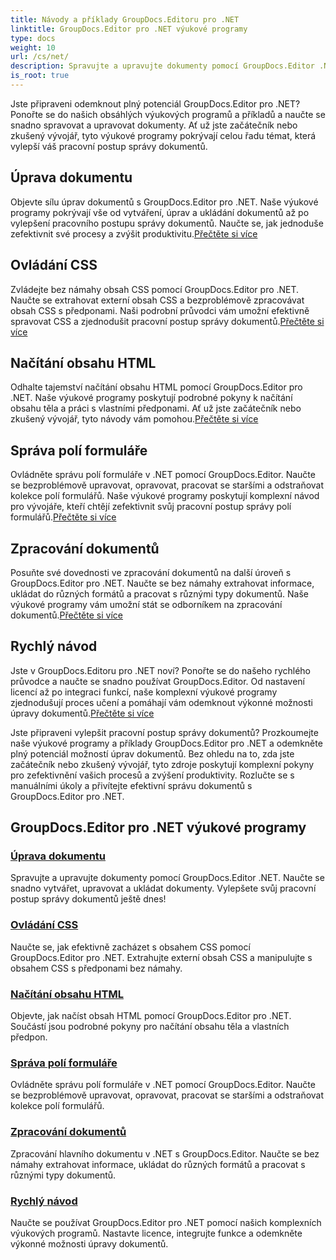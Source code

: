 ```yaml
---
title: Návody a příklady GroupDocs.Editoru pro .NET
linktitle: GroupDocs.Editor pro .NET výukové programy
type: docs
weight: 10
url: /cs/net/
description: Spravujte a upravujte dokumenty pomocí GroupDocs.Editor .NET. Naučte se zpracování dokumentů, úpravy dokumentů, načítání obsahu HTML, správu polí formulářů a další!
is_root: true
---
```


Jste připraveni odemknout plný potenciál GroupDocs.Editor pro .NET? Ponořte se do našich obsáhlých výukových programů a příkladů a naučte se snadno spravovat a upravovat dokumenty. Ať už jste začátečník nebo zkušený vývojář, tyto výukové programy pokrývají celou řadu témat, která vylepší váš pracovní postup správy dokumentů.

## Úprava dokumentu

 Objevte sílu úprav dokumentů s GroupDocs.Editor pro .NET. Naše výukové programy pokrývají vše od vytváření, úprav a ukládání dokumentů až po vylepšení pracovního postupu správy dokumentů. Naučte se, jak jednoduše zefektivnit své procesy a zvýšit produktivitu.[Přečtěte si více](./document-editing/)

## Ovládání CSS

 Zvládejte bez námahy obsah CSS pomocí GroupDocs.Editor pro .NET. Naučte se extrahovat externí obsah CSS a bezproblémově zpracovávat obsah CSS s předponami. Naši podrobní průvodci vám umožní efektivně spravovat CSS a zjednodušit pracovní postup správy dokumentů.[Přečtěte si více](./css-handling/)

## Načítání obsahu HTML

Odhalte tajemství načítání obsahu HTML pomocí GroupDocs.Editor pro .NET. Naše výukové programy poskytují podrobné pokyny k načítání obsahu těla a práci s vlastními předponami. Ať už jste začátečník nebo zkušený vývojář, tyto návody vám pomohou.[Přečtěte si více](./html-content-retrieval/)

## Správa polí formuláře

 Ovládněte správu polí formuláře v .NET pomocí GroupDocs.Editor. Naučte se bezproblémově upravovat, opravovat, pracovat se staršími a odstraňovat kolekce polí formulářů. Naše výukové programy poskytují komplexní návod pro vývojáře, kteří chtějí zefektivnit svůj pracovní postup správy polí formulářů.[Přečtěte si více](./form-field-management/)

## Zpracování dokumentů

 Posuňte své dovednosti ve zpracování dokumentů na další úroveň s GroupDocs.Editor pro .NET. Naučte se bez námahy extrahovat informace, ukládat do různých formátů a pracovat s různými typy dokumentů. Naše výukové programy vám umožní stát se odborníkem na zpracování dokumentů.[Přečtěte si více](./document-processing/)

## Rychlý návod

Jste v GroupDocs.Editoru pro .NET noví? Ponořte se do našeho rychlého průvodce a naučte se snadno používat GroupDocs.Editor. Od nastavení licencí až po integraci funkcí, naše komplexní výukové programy zjednodušují proces učení a pomáhají vám odemknout výkonné možnosti úpravy dokumentů.[Přečtěte si více](./quick-start-guide/)

Jste připraveni vylepšit pracovní postup správy dokumentů? Prozkoumejte naše výukové programy a příklady GroupDocs.Editor pro .NET a odemkněte plný potenciál možností úprav dokumentů. Bez ohledu na to, zda jste začátečník nebo zkušený vývojář, tyto zdroje poskytují komplexní pokyny pro zefektivnění vašich procesů a zvýšení produktivity. Rozlučte se s manuálními úkoly a přivítejte efektivní správu dokumentů s GroupDocs.Editor pro .NET.
## GroupDocs.Editor pro .NET výukové programy 
### [Úprava dokumentu](./document-editing/)
Spravujte a upravujte dokumenty pomocí GroupDocs.Editor .NET. Naučte se snadno vytvářet, upravovat a ukládat dokumenty. Vylepšete svůj pracovní postup správy dokumentů ještě dnes!
### [Ovládání CSS](./css-handling/)
Naučte se, jak efektivně zacházet s obsahem CSS pomocí GroupDocs.Editor pro .NET. Extrahujte externí obsah CSS a manipulujte s obsahem CSS s předponami bez námahy.
### [Načítání obsahu HTML](./html-content-retrieval/)
Objevte, jak načíst obsah HTML pomocí GroupDocs.Editor pro .NET. Součástí jsou podrobné pokyny pro načítání obsahu těla a vlastních předpon.
### [Správa polí formuláře](./form-field-management/)
Ovládněte správu polí formuláře v .NET pomocí GroupDocs.Editor. Naučte se bezproblémově upravovat, opravovat, pracovat se staršími a odstraňovat kolekce polí formulářů.
### [Zpracování dokumentů](./document-processing/)
Zpracování hlavního dokumentu v .NET s GroupDocs.Editor. Naučte se bez námahy extrahovat informace, ukládat do různých formátů a pracovat s různými typy dokumentů.
### [Rychlý návod](./quick-start-guide/)
Naučte se používat GroupDocs.Editor pro .NET pomocí našich komplexních výukových programů. Nastavte licence, integrujte funkce a odemkněte výkonné možnosti úpravy dokumentů.